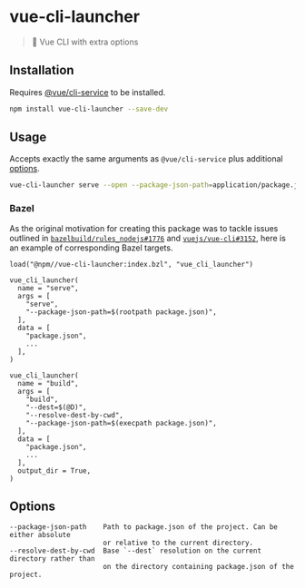 # vue-cli-launcher

> 🚀 Vue CLI with extra options

## Installation

Requires [@vue/cli-service](https://www.npmjs.com/package/@vue/cli-service) to be installed.

```bash
npm install vue-cli-launcher --save-dev
```

## Usage

Accepts exactly the same arguments as `@vue/cli-service` plus additional [options](#options).

```bash
vue-cli-launcher serve --open --package-json-path=application/package.json
```

### Bazel

As the original motivation for creating this package was to tackle issues outlined in
[`bazelbuild/rules_nodejs#1776`](https://github.com/bazelbuild/rules_nodejs/issues/1776)
and [`vuejs/vue-cli#3152`](https://github.com/vuejs/vue-cli/issues/3152), here is an example
of corresponding Bazel targets.

```bazel
load("@npm//vue-cli-launcher:index.bzl", "vue_cli_launcher")

vue_cli_launcher(
  name = "serve",
  args = [
    "serve",
    "--package-json-path=$(rootpath package.json)",
  ],
  data = [
    "package.json",
    ...
  ],
)

vue_cli_launcher(
  name = "build",
  args = [
    "build",
    "--dest=$(@D)",
    "--resolve-dest-by-cwd",
    "--package-json-path=$(execpath package.json)",
  ],
  data = [
    "package.json",
    ...
  ],
  output_dir = True,
)
```

## Options

```
--package-json-path    Path to package.json of the project. Can be either absolute
                       or relative to the current directory.
--resolve-dest-by-cwd  Base `--dest` resolution on the current directory rather than
                       on the directory containing package.json of the project.
```
